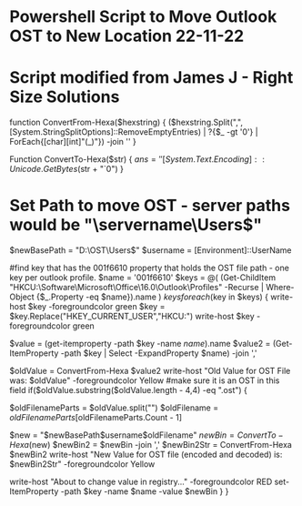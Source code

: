 
# Powershell Script to Move Outlook OST to New Location 22-11-22
# Script modified from James J - Right Size Solutions

function ConvertFrom-Hexa($hexstring)
{
    ($hexstring.Split(",",[System.StringSplitOptions]::RemoveEmptyEntries) | ?{$_ -gt '0'} | ForEach{[char][int]"$($_)"}) -join ''
}

Function ConvertTo-Hexa($str)
{
    $ans = ''
    [System.Text.Encoding]::Unicode.GetBytes($str + "`0")
}
# Set Path to move OST - server paths would be "\\servername\Users$"
$newBasePath = "D:\OST\Users$"
$username = [Environment]::UserName

#find key that has the 001f6610 property that holds the OST file path - one key per outlook profile.
$name = '001f6610'
$keys = @( (Get-ChildItem "HKCU:\Software\Microsoft\Office\16.0\Outlook\Profiles\" -Recurse | Where-Object {$_.Property -eq $name}).name )
$keys
foreach($key in $keys)
{
write-host $key -foregroundcolor green
$key = $key.Replace("HKEY_CURRENT_USER\","HKCU:\")
write-host $key -foregroundcolor green

$value = (get-itemproperty -path $key -name $name).$name
$value2 = (Get-ItemProperty -path $key | Select -ExpandProperty $name) -join ','

$oldValue = ConvertFrom-Hexa $value2
write-host "Old Value for OST File was:  $oldValue" -foregroundcolor Yellow
#make sure it is an OST in this field
if($oldValue.substring($oldValue.length - 4,4) -eq ".ost")
{

$oldFilenameParts = $oldValue.split("\")
$oldFilename = $oldFilenameParts[$oldFilenameParts.Count - 1]

$new = "$newBasePath\$username\$oldFilename"
$newBin = ConvertTo-Hexa($new)
$newBin2 = $newBin -join ','
$newBin2Str = ConvertFrom-Hexa $newBin2
write-host "New Value for OST file (encoded and decoded) is: $newBin2Str" -foregroundcolor Yellow

write-host "About to change value in registry..." -foregroundcolor RED
set-ItemProperty -path $key -name $name -value $newBin
}
}

